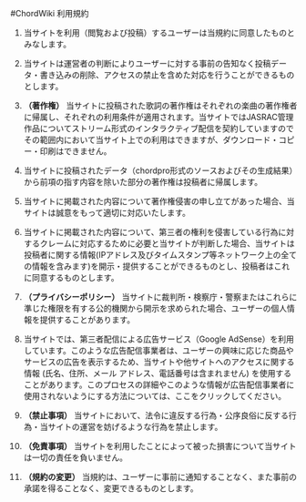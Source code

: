 #ChordWiki 利用規約

1. 当サイトを利用（閲覧および投稿）するユーザーは当規約に同意したものとみなします。

2. 当サイトは運営者の判断によりユーザーに対する事前の告知なく投稿データ・書き込みの削除、アクセスの禁止を含めた対応を行うことができるものとします。

3. **（著作権）** 当サイトに投稿された歌詞の著作権はそれぞれの楽曲の著作権者に帰属し、それぞれの利用条件が適用されます。当サイトではJASRAC管理作品についてストリーム形式のインタラクティブ配信を契約していますのでその範囲内において当サイト上での利用はできますが、ダウンロード・コピー・印刷はできません。

4. 当サイトに投稿されたデータ（chordpro形式のソースおよびその生成結果）から前項の指す内容を除いた部分の著作権は投稿者に帰属します。

5. 当サイトに掲載された内容について著作権侵害の申し立てがあった場合、当サイトは誠意をもって適切に対応いたします。

6. 当サイトに掲載された内容について、第三者の権利を侵害している行為に対するクレームに対応するために必要と当サイトが判断した場合、当サイトは投稿者に関する情報(IPアドレス及びタイムスタンプ等ネットワーク上の全ての情報を含みます)を開示・提供することができるものとし、投稿者はこれに同意するものとします。

7. **（プライバシーポリシー）** 当サイトに裁判所・検察庁・警察またはこれらに準じた権限を有する公的機関から開示を求められた場合、ユーザーの個人情報を提供することがあります。

8. 当サイトでは、第三者配信による広告サービス（Google AdSense）を利用しています。このような広告配信事業者は、ユーザーの興味に応じた商品やサービスの広告を表示するため、当サイトや他サイトへのアクセスに関する情報 (氏名、住所、メール アドレス、電話番号は含まれません) を使用することがあります。このプロセスの詳細やこのような情報が広告配信事業者に使用されないようにする方法については、ここをクリックしてください。

9. **（禁止事項）** 当サイトにおいて、法令に違反する行為・公序良俗に反する行為・当サイトの運営を妨げるような行為を禁止します。

10. **（免責事項）** 当サイトを利用したことによって被った損害について当サイトは一切の責任を負いません。

11. **（規約の変更）** 当規約は、ユーザーに事前に通知することなく、また事前の承諾を得ることなく、変更できるものとします。
